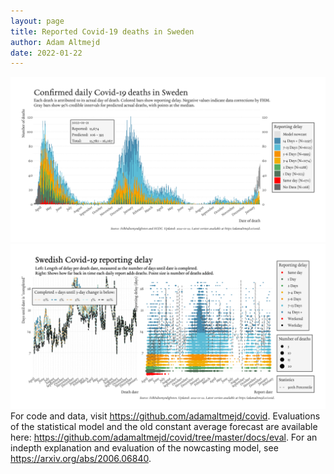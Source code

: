 ```yaml
---
layout: page
title: Reported Covid-19 deaths in Sweden
author: Adam Altmejd
date: 2022-01-22
---
```


![Graph of Swedish Covid-19 deaths with reporting delay.](deaths_lag_sweden_2022-01-22.png "Swedish Covid-19 deaths.")
![Graph of Swedish Covid-19 reporting delay in daily deaths.](lag_trend_sweden_2022-01-22.png "Trend in Swedish Covid-19 mortality reporting delay.")
For code and data, visit <https://github.com/adamaltmejd/covid>.
Evaluations of the statistical model and the old constant average forecast are available here: <https://github.com/adamaltmejd/covid/tree/master/docs/eval>.
For an indepth explanation and evaluation of the nowcasting model, see <https://arxiv.org/abs/2006.06840>.
